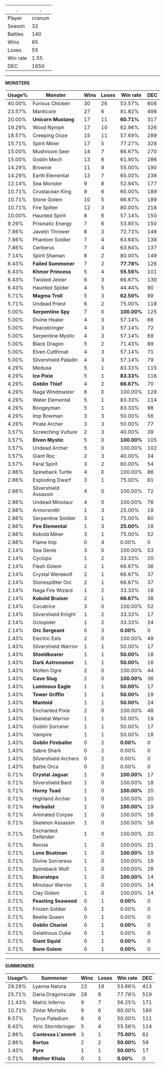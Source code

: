 .|.
|-|-
Player|cranum
Season|32
Battles|140
Wins|85
Loses|55
Win rate|1.55
DEC|1650

---
**MONSTERS**

Usage%|Monster|Wins|Loses|Win rate|DEC|
-|-|-|-|-|-|
40.00%|Furious Chicken|30|26|53.57%|606|
23.57%|Manticore|27|6|81.82%|498|
20.00%|**Unicorn Mustang**|17|11|**60.71%**|317|
19.29%|Wood Nymph|17|10|62.96%|326|
18.57%|Creeping Ooze|15|11|57.69%|289|
15.71%|Spirit Miner|17|5|77.27%|328|
15.00%|Mushroom Seer|14|7|66.67%|270|
15.00%|Goblin Mech|13|8|61.90%|286|
14.29%|Brownie|11|9|55.00%|190|
14.29%|Earth Elemental|13|7|65.00%|238|
12.14%|Sea Monster|9|8|52.94%|177|
10.71%|Crustacean King|9|6|60.00%|189|
10.71%|Stone Golem|10|5|66.67%|189|
10.71%|Fire Spitter|12|3|80.00%|218|
10.00%|Haunted Spirit|8|6|57.14%|150|
9.29%|Prismatic Energy|7|6|53.85%|150|
7.86%|Javelin Thrower|8|3|72.73%|148|
7.86%|Phantom Soldier|7|4|63.64%|138|
7.86%|Cerberus|7|4|63.64%|137|
7.14%|Spirit Shaman|8|2|80.00%|149|
6.43%|**Failed Summoner**|7|2|**77.78%**|126|
6.43%|**Khmer Princess**|5|4|**55.56%**|101|
6.43%|Twisted Jester|6|3|66.67%|130|
6.43%|Haunted Spider|4|5|44.44%|90|
5.71%|**Magma Troll**|5|3|**62.50%**|89|
5.71%|Undead Priest|6|2|75.00%|118|
5.00%|**Serpentine Spy**|7|0|**100.00%**|125|
5.00%|Divine Healer|4|3|57.14%|66|
5.00%|Peacebringer|4|3|57.14%|72|
5.00%|Serpentine Mystic|4|3|57.14%|69|
5.00%|Black Dragon|5|2|71.43%|89|
5.00%|Elven Cutthroat|4|3|57.14%|71|
5.00%|Silvershield Paladin|4|3|57.14%|79|
4.29%|Medusa|5|1|83.33%|115|
4.29%|**Ice Pixie**|5|1|**83.33%**|116|
4.29%|**Goblin Thief**|4|2|**66.67%**|70|
4.29%|Naga Windmaster|6|0|100.00%|128|
4.29%|Water Elemental|5|1|83.33%|114|
4.29%|Boogeyman|5|1|83.33%|98|
4.29%|Imp Bowman|3|3|50.00%|56|
4.29%|Pirate Archer|3|3|50.00%|77|
3.57%|Screeching Vulture|2|3|40.00%|39|
3.57%|**Elven Mystic**|5|0|**100.00%**|105|
3.57%|Undead Archer|5|0|100.00%|102|
3.57%|Giant Roc|2|3|40.00%|34|
3.57%|Feral Spirit|3|2|60.00%|54|
2.86%|Spineback Turtle|4|0|100.00%|86|
2.86%|Exploding Dwarf|3|1|75.00%|61|
2.86%|Silvershield Assassin|4|0|100.00%|72|
2.86%|Undead Minotaur|4|0|100.00%|76|
2.86%|Armorsmith|1|3|25.00%|19|
2.86%|Serpentine Soldier|3|1|75.00%|60|
2.86%|**Fire Elemental**|1|3|**25.00%**|18|
2.86%|Kobold Miner|3|1|75.00%|52|
2.86%|Flame Imp|0|4|0.00%|0|
2.14%|Sea Genie|3|0|100.00%|53|
2.14%|Cyclops|1|2|33.33%|20|
2.14%|Flesh Golem|2|1|66.67%|36|
2.14%|Crystal Werewolf|2|1|66.67%|37|
2.14%|Stonesplitter Orc|2|1|66.67%|37|
2.14%|Naga Fire Wizard|1|2|33.33%|18|
2.14%|**Kobold Bruiser**|2|1|**66.67%**|38|
2.14%|Cocatrice|3|0|100.00%|52|
2.14%|Silvershield Knight|1|2|33.33%|17|
2.14%|Octopider|1|2|33.33%|24|
2.14%|**Orc Sergeant**|0|3|**0.00%**|0|
1.43%|Electric Eels|2|0|100.00%|49|
1.43%|Silvershield Warrior|1|1|50.00%|17|
1.43%|**Shieldbearer**|1|1|**50.00%**|18|
1.43%|**Dark Astronomer**|1|1|**50.00%**|16|
1.43%|Molten Ogre|2|0|100.00%|44|
1.43%|**Cave Slug**|2|0|**100.00%**|36|
1.43%|**Luminous Eagle**|1|1|**50.00%**|17|
1.43%|**Tower Griffin**|1|1|**50.00%**|19|
1.43%|**Mantoid**|1|1|**50.00%**|24|
1.43%|Enchanted Pixie|2|0|100.00%|48|
1.43%|Skeletal Warrior|1|1|50.00%|19|
1.43%|Goblin Sorcerer|1|1|50.00%|17|
1.43%|Vampire|1|1|50.00%|18|
1.43%|**Goblin Fireballer**|0|2|**0.00%**|0|
1.43%|Sabre Shark|0|2|0.00%|0|
1.43%|Silvershield Archers|0|2|0.00%|0|
1.43%|Battle Orca|0|2|0.00%|0|
0.71%|**Crystal Jaguar**|1|0|**100.00%**|17|
0.71%|Silvershield Bard|1|0|100.00%|18|
0.71%|**Horny Toad**|1|0|**100.00%**|20|
0.71%|Highland Archer|1|0|100.00%|20|
0.71%|**Herbalist**|1|0|**100.00%**|19|
0.71%|Animated Corpse|1|0|100.00%|16|
0.71%|Skeleton Assassin|1|0|100.00%|16|
0.71%|Enchanted Defender|1|0|100.00%|20|
0.71%|Rexxie|1|0|100.00%|21|
0.71%|**Lone Boatman**|1|0|**100.00%**|19|
0.71%|Divine Sorceress|1|0|100.00%|19|
0.71%|Spineback Wolf|1|0|100.00%|28|
0.71%|**Biceratops**|1|0|**100.00%**|14|
0.71%|Minotaur Warrior|1|0|100.00%|14|
0.71%|Clay Golem|1|0|100.00%|14|
0.71%|**Feasting Seaweed**|0|1|**0.00%**|0|
0.71%|Frozen Soldier|0|1|0.00%|0|
0.71%|Beetle Queen|0|1|0.00%|0|
0.71%|**Goblin Chariot**|0|1|**0.00%**|0|
0.71%|Gelatinous Cube|0|1|0.00%|0|
0.71%|**Giant Squid**|0|1|**0.00%**|0|
0.71%|**Bone Golem**|0|1|**0.00%**|0|

---
**SUMMONERS**

Usage%|Summoner|Wins|Loses|Win rate|DEC|
-|-|-|-|-|-|
29.29%|Lyanna Natura|22|19|53.66%|413|
25.71%|Daria Dragonscale|28|8|77.78%|519|
11.43%|Malric Inferno|9|7|56.25%|171|
10.71%|Zintar Mortalis|9|6|60.00%|180|
8.57%|Tyrus Paladium|6|6|50.00%|111|
6.43%|Alric Stormbringer|5|4|55.56%|114|
2.86%|**Contessa L'ament**|3|1|**75.00%**|62|
2.86%|**Bortus**|2|2|**50.00%**|59|
1.43%|**Pyre**|1|1|**50.00%**|17|
0.71%|**Mother Khala**|0|1|**0.00%**|0|
